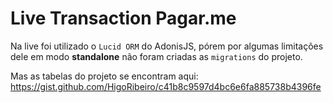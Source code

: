 # Live Transaction Pagar.me

Na live foi utilizado o `Lucid ORM` do AdonisJS, 
pórem por algumas limitações dele em modo **standalone** não foram criadas as `migrations` do projeto.

Mas as tabelas do projeto se encontram aqui:
https://gist.github.com/HigoRibeiro/c41b8c9597d4bc6e6fa885738b4396fe
